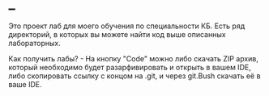# _
Это проект лаб для моего обучения по специальности КБ. Есть ряд директорий, в которых вы можете найти код выше описанных лабораторных.

Как получить лабы? - На кнопку "Code" можно либо скачать ZIP архив, который необходимо будет разарфивировать и открыть в вашем IDE, либо скопировать ссылку с концом на .git, и через git.Bush скачать её в ваше IDE.
